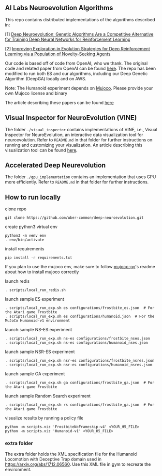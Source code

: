 ## AI Labs Neuroevolution Algorithms

This repo contains distributed implementations of the algorithms described in:

[1] [Deep Neuroevolution: Genetic Algorithms Are a Competitive Alternative for Training Deep Neural Networks for Reinforcement Learning](https://arxiv.org/abs/1712.06567)

[2] [Improving Exploration in Evolution Strategies for Deep Reinforcement Learning via a Population of Novelty-Seeking Agents](https://arxiv.org/abs/1712.06560)

Our code is based off of code from OpenAI, who we thank. The original code and related paper from OpenAI can be found [here](https://github.com/openai/evolution-strategies-starter). The repo has been modified to run both ES and our algorithms, including our Deep Genetic Algorithm (DeepGA) locally and on AWS.

Note: The Humanoid experiment depends on [Mujoco](http://www.mujoco.org/). Please provide your own Mujoco license and binary

The article describing these papers can be found [here](https://eng.uber.com/deep-neuroevolution/)

## Visual Inspector for NeuroEvolution (VINE)
The folder `./visual_inspector` contains implementations of VINE, i.e., Visual Inspector for NeuroEvolution, an interactive data visualization tool for neuroevolution. Refer to `README.md` in that folder for further instructions on running and customizing your visualization. An article describing this visualization tool can be found [here](https://eng.uber.com/vine/).

## Accelerated Deep Neurevolution
The folder `./gpu_implementation` contains an implementation that uses GPU more efficiently. Refer to `README.md` in that folder for further instructions.

## How to run locally

clone repo

```
git clone https://github.com/uber-common/deep-neuroevolution.git
```

create python3 virtual env

```
python3 -m venv env
. env/bin/activate
```

install requirements
```
pip install -r requirements.txt
```
If you plan to use the mujoco env, make sure to follow [mujoco-py](https://github.com/openai/mujoco-py)'s readme about how to install mujoco correctly

launch redis
```
. scripts/local_run_redis.sh
```

launch sample ES experiment
```
. scripts/local_run_exp.sh es configurations/frostbite_es.json  # For the Atari game Frostbite
. scripts/local_run_exp.sh es configurations/humanoid.json  # For the MuJoCo Humanoid-v1 environment
```

launch sample NS-ES experiment
```
. scripts/local_run_exp.sh ns-es configurations/frostbite_nses.json
. scripts/local_run_exp.sh ns-es configurations/humanoid_nses.json
```

launch sample NSR-ES experiment
```
. scripts/local_run_exp.sh nsr-es configurations/frostbite_nsres.json
. scripts/local_run_exp.sh nsr-es configurations/humanoid_nsres.json
```

launch sample GA experiment
```
. scripts/local_run_exp.sh ga configurations/frostbite_ga.json  # For the Atari game Frostbite
```

launch sample Random Search experiment
```
. scripts/local_run_exp.sh rs configurations/frostbite_ga.json  # For the Atari game Frostbite
```


visualize results by running a policy file
```
python -m scripts.viz 'FrostbiteNoFrameskip-v4' <YOUR_H5_FILE>
python -m scripts.viz 'Humanoid-v1' <YOUR_H5_FILE>
```

### extra folder
The extra folder holds the XML specification file for the  Humanoid
Locomotion with Deceptive Trap domain used in https://arxiv.org/abs/1712.06560. Use this XML file in gym to recreate the environment.

